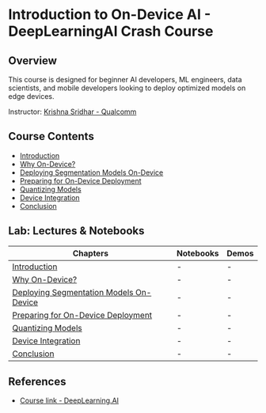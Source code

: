 # **Introduction to On-Device AI - DeepLearningAI Crash Course**

## Overview

This course is designed for beginner AI developers, ML engineers, data scientists, and mobile developers looking to deploy optimized models on edge devices.

Instructor: [Krishna Sridhar - Qualcomm](https://www.linkedin.com/in/srikris)

## Course Contents
- [Introduction](#introduction)    
- [Why On-Device?](#why-on-device-ai)
- [Deploying Segmentation Models On-Device](#deploying-segmentation-models-on-device)
- [Preparing for On-Device Deployment](#preparing-for-on-device-deployment)
- [Quantizing Models](#quantizing-models)
- [Device Integration](#device-integration)
- [Conclusion](#conclusion)


## Lab: Lectures & Notebooks

|Chapters|Notebooks|Demos|
|--|--|--|
|[Introduction](./lab/chapters/slides/00_intro/)|-|-|
|[Why On-Device?](./lab/chapters/slides/01_why_on_device/)|-|-|
|[Deploying Segmentation Models On-Device](./lab/chapters/slides/02_deploying_segmentation_models_on_device/)|-|-|
|[Preparing for On-Device Deployment](./lab/chapters/slides/03_preparing_for_on_device_deployment/)|-|-|
|[Quantizing Models](./lab/chapters/slides/04_quantizing_models/)|-|-|
|[Device Integration](./lab/chapters/slides/05_device_integration/)| - |-|
|[Conclusion](./lab/chapters/slides/06_conclusion/)| - |-|

## References

- [Course link - DeepLearning.AI](https://learn.deeplearning.ai/courses/introduction-to-on-device-ai/lesson/1/introduction)

